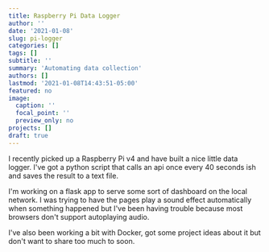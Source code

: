 ```yaml
---
title: Raspberry Pi Data Logger
author: ''
date: '2021-01-08'
slug: pi-logger
categories: []
tags: []
subtitle: ''
summary: 'Automating data collection'
authors: []
lastmod: '2021-01-08T14:43:51-05:00'
featured: no
image:
  caption: ''
  focal_point: ''
  preview_only: no
projects: []
draft: true
---
```


I recently picked up a Raspberry Pi v4 and have built a nice little data logger. I've got a python script that calls an api once every 40 seconds ish and saves the result to a text file.

I'm working on a flask app to serve some sort of dashboard on the local network. I was trying to have the pages play a sound effect automatically when something happened but I've been having trouble because most browsers don't support autoplaying audio.

I've also been working a bit with Docker, got some project ideas about it but don't want to share too much to soon.



